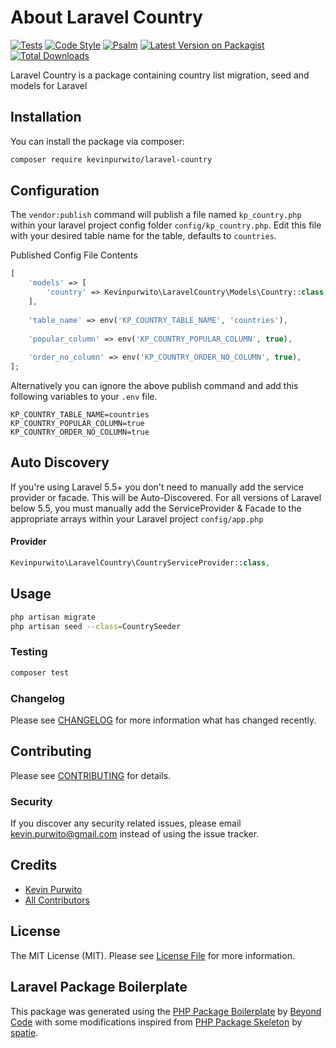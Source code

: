 # About Laravel Country

[![Tests](https://github.com/kevinpurwito/countries/actions/workflows/run-tests.yml/badge.svg?branch=main)](https://github.com/kevinpurwito/countries/actions/workflows/run-tests.yml)
[![Code Style](https://github.com/kevinpurwito/countries/actions/workflows/php-cs-fixer.yml/badge.svg?branch=main)](https://github.com/kevinpurwito/countries/actions/workflows/php-cs-fixer.yml)
[![Psalm](https://github.com/kevinpurwito/countries/actions/workflows/psalm.yml/badge.svg?branch=main)](https://github.com/kevinpurwito/countries/actions/workflows/psalm.yml)
[![Latest Version on Packagist](https://img.shields.io/packagist/v/kevinpurwito/countries.svg?style=flat-square)](https://packagist.org/packages/kevinpurwito/countries)
[![Total Downloads](https://img.shields.io/packagist/dt/kevinpurwito/countries.svg?style=flat-square)](https://packagist.org/packages/kevinpurwito/countries)

Laravel Country is a package containing country list migration, seed and models for Laravel

## Installation

You can install the package via composer:

```bash
composer require kevinpurwito/laravel-country
```

## Configuration

The `vendor:publish` command will publish a file named `kp_country.php` within your laravel project config
folder `config/kp_country.php`. Edit this file with your desired table name for the table, defaults to `countries`.

Published Config File Contents

```php
[
    'models' => [
        'country' => Kevinpurwito\LaravelCountry\Models\Country::class,
    ],
    
    'table_name' => env('KP_COUNTRY_TABLE_NAME', 'countries'),
    
    'popular_column' => env('KP_COUNTRY_POPULAR_COLUMN', true),
    
    'order_no_column' => env('KP_COUNTRY_ORDER_NO_COLUMN', true),
];
```

Alternatively you can ignore the above publish command and add this following variables to your `.env` file.

```text
KP_COUNTRY_TABLE_NAME=countries
KP_COUNTRY_POPULAR_COLUMN=true
KP_COUNTRY_ORDER_NO_COLUMN=true
```

## Auto Discovery

If you're using Laravel 5.5+ you don't need to manually add the service provider or facade. This will be
Auto-Discovered. For all versions of Laravel below 5.5, you must manually add the ServiceProvider & Facade to the
appropriate arrays within your Laravel project `config/app.php`

#### Provider

```php
Kevinpurwito\LaravelCountry\CountryServiceProvider::class,
```

## Usage

```bash
php artisan migrate
php artisan seed --class=CountrySeeder
```

### Testing

```bash
composer test
```

### Changelog

Please see [CHANGELOG](CHANGELOG.md) for more information what has changed recently.

## Contributing

Please see [CONTRIBUTING](.github/CONTRIBUTING.md) for details.

### Security

If you discover any security related issues, please email [kevin.purwito@gmail.com](mailto:kevin.purwito@gmail.com)
instead of using the issue tracker.

## Credits

- [Kevin Purwito](https://github.com/kevinpurwito)
- [All Contributors](../../contributors)

## License

The MIT License (MIT). Please see [License File](LICENSE.md) for more information.

## Laravel Package Boilerplate

This package was generated using the [PHP Package Boilerplate](https://laravelpackageboilerplate.com)
by [Beyond Code](http://beyondco.de/)
with some modifications inspired from [PHP Package Skeleton](https://github.com/spatie/package-skeleton-php)
by [spatie](https://spatie.be/).
